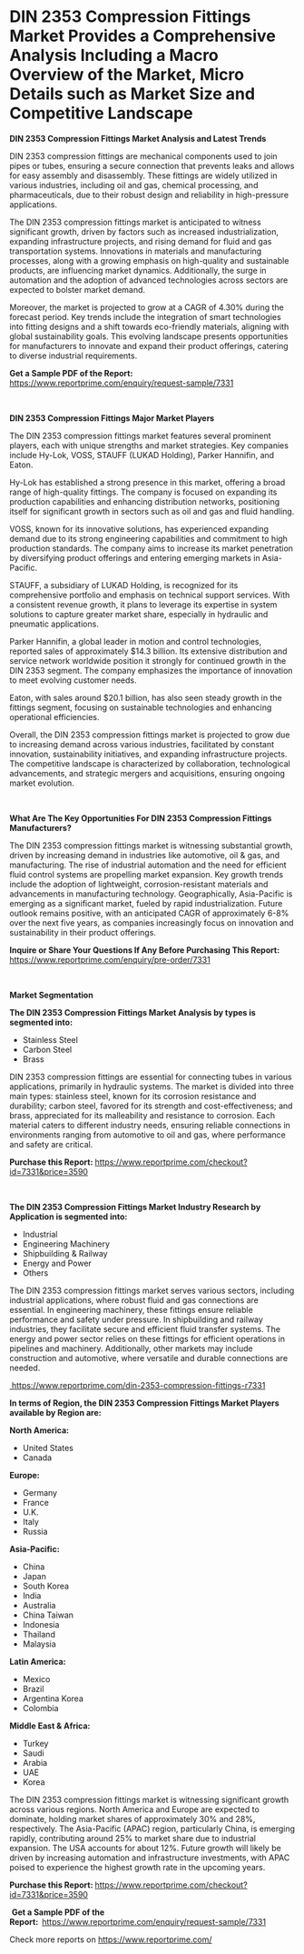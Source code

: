 <p><h1>DIN 2353 Compression Fittings Market Provides a Comprehensive Analysis Including a Macro Overview of the Market, Micro Details such as Market Size and Competitive Landscape</h1></p><p><strong>DIN 2353 Compression Fittings Market Analysis and Latest Trends</strong></p>
<p><p>DIN 2353 compression fittings are mechanical components used to join pipes or tubes, ensuring a secure connection that prevents leaks and allows for easy assembly and disassembly. These fittings are widely utilized in various industries, including oil and gas, chemical processing, and pharmaceuticals, due to their robust design and reliability in high-pressure applications.</p><p>The DIN 2353 compression fittings market is anticipated to witness significant growth, driven by factors such as increased industrialization, expanding infrastructure projects, and rising demand for fluid and gas transportation systems. Innovations in materials and manufacturing processes, along with a growing emphasis on high-quality and sustainable products, are influencing market dynamics. Additionally, the surge in automation and the adoption of advanced technologies across sectors are expected to bolster market demand.</p><p>Moreover, the market is projected to grow at a CAGR of 4.30% during the forecast period. Key trends include the integration of smart technologies into fitting designs and a shift towards eco-friendly materials, aligning with global sustainability goals. This evolving landscape presents opportunities for manufacturers to innovate and expand their product offerings, catering to diverse industrial requirements.</p></p>
<p><strong>Get a Sample PDF of the Report:&nbsp;</strong> <a href="https://www.reportprime.com/enquiry/request-sample/7331?utm_campaign=3527&utm_medium=2&utm_source=Github&utm_content=ia&utm_term=19032025&utm_id=din-2353-compression-fittings">https://www.reportprime.com/enquiry/request-sample/7331</a></p>
<p>&nbsp;</p>
<p><strong>DIN 2353 Compression Fittings Major Market Players</strong></p>
<p><p>The DIN 2353 compression fittings market features several prominent players, each with unique strengths and market strategies. Key companies include Hy-Lok, VOSS, STAUFF (LUKAD Holding), Parker Hannifin, and Eaton.</p><p>Hy-Lok has established a strong presence in this market, offering a broad range of high-quality fittings. The company is focused on expanding its production capabilities and enhancing distribution networks, positioning itself for significant growth in sectors such as oil and gas and fluid handling.</p><p>VOSS, known for its innovative solutions, has experienced expanding demand due to its strong engineering capabilities and commitment to high production standards. The company aims to increase its market penetration by diversifying product offerings and entering emerging markets in Asia-Pacific.</p><p>STAUFF, a subsidiary of LUKAD Holding, is recognized for its comprehensive portfolio and emphasis on technical support services. With a consistent revenue growth, it plans to leverage its expertise in system solutions to capture greater market share, especially in hydraulic and pneumatic applications.</p><p>Parker Hannifin, a global leader in motion and control technologies, reported sales of approximately $14.3 billion. Its extensive distribution and service network worldwide position it strongly for continued growth in the DIN 2353 segment. The company emphasizes the importance of innovation to meet evolving customer needs.</p><p>Eaton, with sales around $20.1 billion, has also seen steady growth in the fittings segment, focusing on sustainable technologies and enhancing operational efficiencies. </p><p>Overall, the DIN 2353 compression fittings market is projected to grow due to increasing demand across various industries, facilitated by constant innovation, sustainability initiatives, and expanding infrastructure projects. The competitive landscape is characterized by collaboration, technological advancements, and strategic mergers and acquisitions, ensuring ongoing market evolution.</p></p>
<p>&nbsp;</p>
<p><strong>What Are The Key Opportunities For DIN 2353 Compression Fittings Manufacturers?</strong></p>
<p><p>The DIN 2353 compression fittings market is witnessing substantial growth, driven by increasing demand in industries like automotive, oil & gas, and manufacturing. The rise of industrial automation and the need for efficient fluid control systems are propelling market expansion. Key growth trends include the adoption of lightweight, corrosion-resistant materials and advancements in manufacturing technology. Geographically, Asia-Pacific is emerging as a significant market, fueled by rapid industrialization. Future outlook remains positive, with an anticipated CAGR of approximately 6-8% over the next five years, as companies increasingly focus on innovation and sustainability in their product offerings.</p></p>
<p><strong>Inquire or Share Your Questions If Any Before Purchasing This Report:</strong> <a href="https://www.reportprime.com/enquiry/pre-order/7331?utm_campaign=3527&utm_medium=2&utm_source=Github&utm_content=ia&utm_term=19032025&utm_id=din-2353-compression-fittings">https://www.reportprime.com/enquiry/pre-order/7331</a></p>
<p>&nbsp;</p>
<p><strong>Market Segmentation</strong></p>
<p><strong>The DIN 2353 Compression Fittings Market Analysis by types is segmented into:</strong></p>
<p><ul><li>Stainless Steel</li><li>Carbon Steel</li><li>Brass</li></ul></p>
<p><p>DIN 2353 compression fittings are essential for connecting tubes in various applications, primarily in hydraulic systems. The market is divided into three main types: stainless steel, known for its corrosion resistance and durability; carbon steel, favored for its strength and cost-effectiveness; and brass, appreciated for its malleability and resistance to corrosion. Each material caters to different industry needs, ensuring reliable connections in environments ranging from automotive to oil and gas, where performance and safety are critical.</p></p>
<p><strong>Purchase this Report:&nbsp;</strong><a href="https://www.reportprime.com/checkout?id=7331&price=3590&utm_campaign=3527&utm_medium=2&utm_source=Github&utm_content=ia&utm_term=19032025&utm_id=din-2353-compression-fittings">https://www.reportprime.com/checkout?id=7331&price=3590</a></p>
<p>&nbsp;</p>
<p><strong>The DIN 2353 Compression Fittings Market Industry Research by Application is segmented into:</strong></p>
<p><ul><li>Industrial</li><li>Engineering Machinery</li><li>Shipbuilding & Railway</li><li>Energy and Power</li><li>Others</li></ul></p>
<p><p>The DIN 2353 compression fittings market serves various sectors, including industrial applications, where robust fluid and gas connections are essential. In engineering machinery, these fittings ensure reliable performance and safety under pressure. In shipbuilding and railway industries, they facilitate secure and efficient fluid transfer systems. The energy and power sector relies on these fittings for efficient operations in pipelines and machinery. Additionally, other markets may include construction and automotive, where versatile and durable connections are needed.</p></p>
<p><a href="https://www.reportprime.com/din-2353-compression-fittings-r7331?utm_campaign=3527&utm_medium=2&utm_source=Github&utm_content=ia&utm_term=19032025&utm_id=din-2353-compression-fittings">&nbsp;https://www.reportprime.com/din-2353-compression-fittings-r7331</a></p>
<p><strong>In terms of Region, the DIN 2353 Compression Fittings Market Players available by Region are:</strong></p>
<p>
    <p> <strong> North America: </strong>
        <ul>
            <li>United States</li>
            <li>Canada</li>
        </ul>
        </p> 
    <p> <strong> Europe: </strong>
        <ul>
            <li>Germany</li>
            <li>France</li>
            <li>U.K.</li>
            <li>Italy</li>
            <li>Russia</li>
        </ul>
        </p> 
    <p> <strong> Asia-Pacific: </strong>
        <ul>
            <li>China</li>
            <li>Japan</li>
            <li>South Korea</li>
            <li>India</li>
            <li>Australia</li>
            <li>China Taiwan</li>
            <li>Indonesia</li>
            <li>Thailand</li>
            <li>Malaysia</li>
        </ul>
        </p> 
    <p> <strong> Latin America: </strong>
        <ul>
            <li>Mexico</li>
            <li>Brazil</li>
            <li>Argentina Korea</li>
            <li>Colombia</li>
        </ul>
        </p> 
    <p> <strong> Middle East & Africa: </strong>
        <ul>
            <li>Turkey</li>
            <li>Saudi</li>
            <li>Arabia</li>
            <li>UAE</li>
            <li>Korea</li>
        </ul>
    </p>
    </p>
<p><p>The DIN 2353 compression fittings market is witnessing significant growth across various regions. North America and Europe are expected to dominate, holding market shares of approximately 30% and 28%, respectively. The Asia-Pacific (APAC) region, particularly China, is emerging rapidly, contributing around 25% to market share due to industrial expansion. The USA accounts for about 12%. Future growth will likely be driven by increasing automation and infrastructure investments, with APAC poised to experience the highest growth rate in the upcoming years.</p></p>
<p><strong>Purchase this Report: </strong><a href="https://www.reportprime.com/checkout?id=7331&price=3590&utm_campaign=3527&utm_medium=2&utm_source=Github&utm_content=ia&utm_term=19032025&utm_id=din-2353-compression-fittings">https://www.reportprime.com/checkout?id=7331&price=3590</a></p>
<p>&nbsp;<strong>Get a Sample PDF of the Report:&nbsp;&nbsp;</strong><a href="https://www.reportprime.com/enquiry/request-sample/7331?utm_campaign=3527&utm_medium=2&utm_source=Github&utm_content=ia&utm_term=19032025&utm_id=din-2353-compression-fittings">https://www.reportprime.com/enquiry/request-sample/7331</a></p>
<p><strong></strong></p>
<p>Check more reports on <a href="https://www.reportprime.com/?utm_campaign=3527&utm_medium=2&utm_source=Github&utm_content=ia&utm_term=19032025&utm_id=din-2353-compression-fittings">https://www.reportprime.com/</a></p>